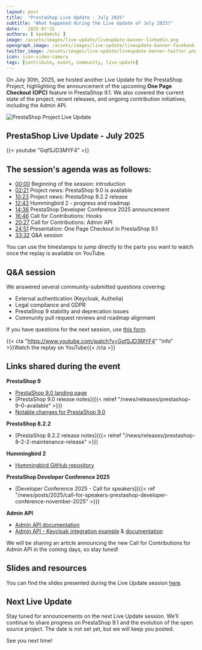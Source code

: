 ```yaml
---
layout: post
title:  "PrestaShop Live Update - July 2025"
subtitle: "What happened during the Live Update of July 2025?"
date:   2025-07-31
authors: [ kpodemski ]
image: /assets/images/live-update/liveupdate-banner-linkedin.png
opengraph_image: /assets/images/live-update/liveupdate-banner-facebook.png
twitter_image: /assets/images/live-update/liveupdate-banner-twitter.png
icon: icon-video-camera
tags: [contribute, event, community, live-update]
---
```


On July 30th, 2025, we hosted another Live Update for the PrestaShop Project, highlighting the announcement of the upcoming **One Page Checkout (OPC)** feature in PrestaShop 9.1. We also covered the current state of the project, recent releases, and ongoing contribution initiatives, including the Admin API.

![PrestaShop Project Live Update](/assets/images/live-update/liveupdate-banner-linkedin.png)

## PrestaShop Live Update - July 2025

{{< youtube "GqfSJD3MYF4" >}}

## The session's agenda was as follows:

- [00:00](https://youtu.be/GqfSJD3MYF4) Beginning of the session: introduction
- [02:21](https://youtu.be/GqfSJD3MYF4?t=141) Project news: PrestaShop 9.0 is available
- [10:23](https://youtu.be/GqfSJD3MYF4?t=623) Project news: PrestaShop 8.2.2 release
- [12:43](https://youtu.be/GqfSJD3MYF4?t=763) Hummingbird 2 - progress and roadmap
- [14:36](https://youtu.be/GqfSJD3MYF4?t=876) PrestaShop Developer Conference 2025 announcement
- [16:46](https://youtu.be/GqfSJD3MYF4?t=1006) Call for Contributions: Hooks
- [20:27](https://youtu.be/GqfSJD3MYF4?t=1227) Call for Contributions: Admin API
- [24:51](https://youtu.be/GqfSJD3MYF4?t=1491) Presentation: One Page Checkout in PrestaShop 9.1
- [33:32](https://youtu.be/GqfSJD3MYF4?t=2012) Q&A session

You can use the timestamps to jump directly to the parts you want to watch once the replay is available on YouTube.

## Q&A session

We answered several community-submitted questions covering:
- External authentication (Keycloak, Authelia)
- Legal compliance and GDPR
- PrestaShop 9 stability and deprecation issues
- Community pull request reviews and roadmap alignment

If you have questions for the next session, use [this form](https://forms.gle/FWazuZnXBtFPauFZ7).

{{< cta "https://www.youtube.com/watch?v=GqfSJD3MYF4" "info" >}}Watch the replay on YouTube{{< /cta >}}

## Links shared during the event

**PrestaShop 9**
- [PrestaShop 9.0 landing page](https://www.prestashop-project.org/releases/prestashop90/)
- [PrestaShop 9.0 release notes]({{< relref "/news/releases/prestashop-9-0-available" >}})
- [Notable changes for PrestaShop 9.0](https://devdocs.prestashop-project.org/9/modules/core-updates/9.0/)

**PrestaShop 8.2.2**
- [PrestaShop 8.2.2 release notes]({{< relref "/news/releases/prestashop-8-2-2-maintenance-release" >}})

**Hummingbird 2**
- [Hummingbird GitHub repository](https://github.com/PrestaShop/hummingbird)

**PrestaShop Developer Conference 2025**
- [Developer Conference 2025 - Call for speakers]({{< ref "/news/posts/2025/call-for-speakers-prestashop-developer-conference-november-2025" >}})

**Admin API**
- [Admin API documentation](https://devdocs.prestashop-project.org/9/api/admin-api/)
- [Admin API - Keycloak integration example](https://github.com/PrestaShop/keycloak_connector_demo) & [documentation](https://devdocs.prestashop-project.org/9/admin-api/authorization_server/external_authorization/)

We will be sharing an article announcing the new Call for Contributions for Admin API in the coming days, so stay tuned!

## Slides and resources

You can find the slides presented during the Live Update session [here](https://docs.google.com/presentation/d/1TdzHrAKUYJeQ_fsVCy4Pkjv0BQUti5ERQqKFLvm5V80/edit?usp=sharing).

## Next Live Update

Stay tuned for announcements on the next Live Update session. We’ll continue to share progress on PrestaShop 9.1 and the evolution of the open source project. The date is not set yet, but we will keep you posted.

See you next time!

